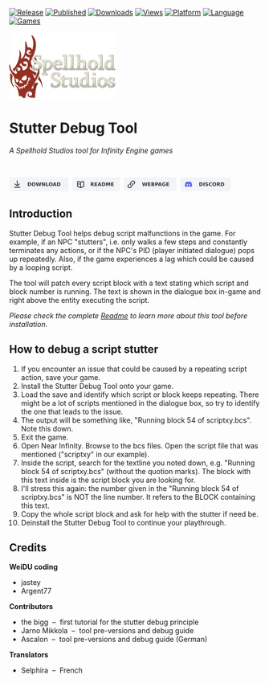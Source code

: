 [![Release](https://img.shields.io/github/v/release/Spellhold-Studios/Stutter-Debug-Tool?include_prereleases&color=%2392403a)](https://github.com/Spellhold-Studios/Stutter-Debug-Tool/releases/latest)
[![Published](https://img.shields.io/github/release-date/Spellhold-Studios/Stutter-Debug-Tool?display_date=published_at&label=published&color=%2392403a)](https://github.com/Spellhold-Studios/Stutter-Debug-Tool/releases/latest)
[![Downloads](https://img.shields.io/github/downloads/Spellhold-Studios/Stutter-Debug-Tool/total?color=%2392403a)](https://github.com/Spellhold-Studios/Stutter-Debug-Tool/releases)
[![Views](https://badges.pufler.dev/visits/Spellhold-Studios/Stutter-Debug-Tool?label=views&color=%2392403a)](https://github.com/Spellhold-Studios/Stutter-Debug-Tool/releases)
[![Platform](https://img.shields.io/badge/platform-Windows%20%a0%20macOS%20%a0%20Linux%20%a0%20-%2392403a)](https://github.com/Spellhold-Studios/Stutter-Debug-Tool/releases)
[![Language](https://img.shields.io/badge/language-en%20%a0%20de%20%a0%20fr-%2392403a)](https://github.com/Spellhold-Studios/Stutter-Debug-Tool/releases)
[![Games](https://img.shields.io/badge/games-BG1%20%a0%20BG2%20%a0%20BGT%20%a0%20BG%3AEE%20%a0%20SoD%20%a0%20BG2%3AEE%20%a0%20EET%20%a0%20IWD1%20%a0%20IWD2%20%a0%20IWD%3AEE%20%a0%20PST%20%a0%20PST%3AEE-%2392403a)](https://github.com/Spellhold-Studios/Stutter-Debug-Tool/releases)

<!--
Badges white space separator: %20%a0%20
Badges ":" (colon) symbol: %3A
Badges "-" (hyphen) symbol: --
Games full list: BG1 BG2 BGT BG%3AEE SoD BG2%3AEE EET IWD1 IWD2 IWD%3AEE PST PST%3AEE
IETF language tags: https://spellhold-studios.github.io/readmes/template-basic/ietf-lang-tags.pdf
Why some badges update slowly: https://github.com/pujux/badge-it/issues/78
-->

<picture>
  <source media="(prefers-color-scheme: dark)" srcset="https://raw.githubusercontent.com/Spellhold-Studios/Spellhold-Studios.github.io/main/assets/images/shs-corner-logo.svg" />
  <source media="(prefers-color-scheme: light)" srcset="https://raw.githubusercontent.com/Spellhold-Studios/Spellhold-Studios.github.io/main/assets/images/shs-corner-logo.svg" />
  <img alt="SHS logo" src="https://raw.githubusercontent.com/Spellhold-Studios/Spellhold-Studios.github.io/main/assets/images/shs-corner-logo.svg" width="212" height="132">
</picture>

# Stutter Debug Tool

*A Spellhold Studios tool for Infinity Engine games*

<br>

[<img alt="Download" src="https://raw.githubusercontent.com/Spellhold-Studios/Spellhold-Studios.github.io/main/assets/buttons/download.svg" height="28">](https://github.com/Spellhold-Studios/Stutter-Debug-Tool/releases/latest)&nbsp;
[<img alt="Readme" src="https://raw.githubusercontent.com/Spellhold-Studios/Spellhold-Studios.github.io/main/assets/buttons/readme.svg" height="28">](https://spellhold-studios.github.io/readmes/stutter-debug-tool/readme-stutterdebug.english.txt)&nbsp;
[<img alt="Webpage" src="https://raw.githubusercontent.com/Spellhold-Studios/Spellhold-Studios.github.io/main/assets/buttons/webpage.svg" height="28">](https://spellhold-studios.github.io/)&nbsp;
[<img alt="Discord" src="https://raw.githubusercontent.com/Spellhold-Studios/Spellhold-Studios.github.io/main/assets/buttons/discord-blue.svg" height="28">](https://discord.gg/pE2Njbdb2a)

## Introduction

Stutter Debug Tool helps debug script malfunctions in the game. For example, if an NPC "stutters", i.e. only walks a few steps and constantly terminates any actions, or if the NPC's PID (player initiated dialogue) pops up repeatedly. Also, if the game experiences a lag which could be caused by a looping script.

The tool will patch every script block with a text stating which script and block number is running. The text is shown in the dialogue box in-game and right above the entity executing the script.

*Please check the complete [Readme](https://spellhold-studios.github.io/readmes/stutter-debug-tool/readme-stutterdebug.english.txt) to learn more about this tool before installation.*

## How to debug a script stutter

1. If you encounter an issue that could be caused by a repeating script action, save your game.
2. Install the Stutter Debug Tool onto your game.
3. Load the save and identify which script or block keeps repeating. There might be a lot of scripts mentioned in the dialogue box, so try to identify the one that leads to the issue.
4. The output will be something like, "Running block 54 of scriptxy.bcs". Note this down.
5. Exit the game.
6. Open Near Infinity. Browse to the bcs files. Open the script file that was mentioned ("scriptxy" in our example).
7. Inside the script, search for the textline you noted down, e.g. "Running block 54 of scriptxy.bcs" (without the quotion marks). The block with this text inside is the script block you are looking for.
8. I'll stress this again: the number given in the "Running block 54 of scriptxy.bcs" is NOT the line number. It refers to the BLOCK containing this text.
9. Copy the whole script block and ask for help with the stutter if need be.
10. Deinstall the Stutter Debug Tool to continue your playthrough.

## Credits

<!-- double space after each credits **Heading** if you don't need lists -->

**WeiDU coding**

- jastey
- Argent77

**Contributors**  

- the bigg &nbsp;&ndash;&nbsp; first tutorial for the stutter debug principle
- Jarno Mikkola &nbsp;&ndash;&nbsp; tool pre-versions and debug guide
- Ascalon &nbsp;&ndash;&nbsp; tool pre-versions and debug guide (German)

**Translators**  

- Selphira &nbsp;&ndash;&nbsp; French
